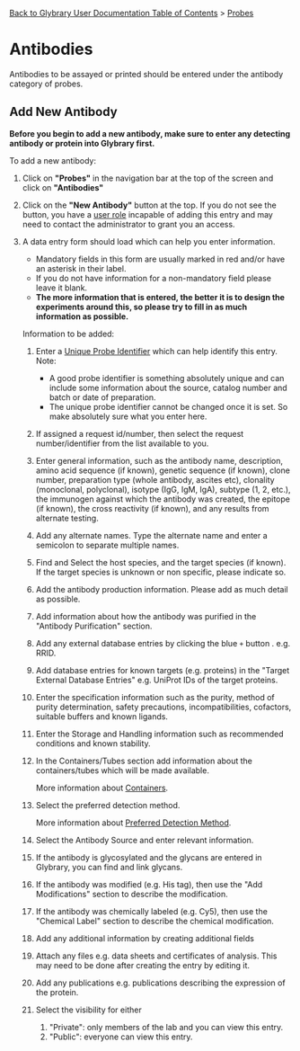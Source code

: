 [Back to Glybrary User Documentation Table of Contents](/user/README.md#table-of-contents) > [Probes](/user/guides/Probes.md)

# Antibodies

Antibodies to be assayed or printed should be entered under the antibody category of probes.

## Add New Antibody

**Before you begin to add a new antibody, make sure to enter any detecting antibody or protein into Glybrary first.**

To add a new antibody:
1. Click on **"Probes"** in the navigation bar at the top of the screen and click on **"Antibodies"**
1. Click on the **"New Antibody"** button at the top. If you do not see the button, 
you have a [user role](/user/guides/UserRoles.md) incapable of adding this entry and may need to contact the administrator to grant you an access.
1. A data entry form should load which can help you enter information.
    - Mandatory fields in this form are usually marked in red and/or have an asterisk in their label.
    - If you do not have information for a non-mandatory field please leave it blank. 
    - **The more information that is entered, the better it is to design the experiments around this, so please try to fill in as much information as possible.**

    Information to be added:
    1. Enter a [Unique Probe Identifier](/user/guides/Probes.md#unique-probe-identifier) which can help identify this entry. Note:
        - A good probe identifier is something absolutely unique and can include some information about the source, catalog number and batch or date of preparation.
        - The unique probe identifier cannot be changed once it is set. So make absolutely sure what you enter here.
    1. If assigned a request id/number, then select the request number/identifier from the list available to you.
    1. Enter general information, such as the antibody name, description, amino acid sequence (if known), genetic sequence (if known), clone number, 
        preparation type (whole antibody, ascites etc), clonality (monoclonal, polyclonal), isotype (IgG, IgM, IgA), subtype (1, 2, etc.),
        the immunogen against which the antibody was created, the epitope (if known), the cross reactivity (if known), and any results from alternate testing.
    1. Add any alternate names. Type the alternate name and enter a semicolon to separate multiple names.
    1. Find and Select the host species, and the target species (if known). If the target species is unknown or non specific, please indicate so.
    1. Add the antibody production information. Please add as much detail as possible.
    1. Add information about how the antibody was purified in the "Antibody Purification" section.
    1. Add any external database entries by clicking the blue `+` button . e.g. RRID. 
    1. Add database entries for known targets (e.g. proteins) in the "Target External Database Entries" e.g. UniProt IDs of the target proteins.
    1. Enter the specification information such as the purity, method of purity determination, safety precautions, incompatibilities, cofactors, suitable buffers and known ligands.
    1. Enter the Storage and Handling information such as recommended conditions and known stability.
    1. In the Containers/Tubes section add information about the containers/tubes which will be made available. 
        
        More information about [Containers](/user/guides/probes/Containers.md).
    1. Select the preferred detection method.
        
        More information about [Preferred Detection Method](/user/guides/probes/PreferredDetectionMethod.md).
    1. Select the Antibody Source and enter relevant information.
    1. If the antibody is glycosylated and the glycans are entered in Glybrary, you can find and link glycans.

    1. If the antibody was modified (e.g. His tag), then use the "Add Modifications" section to describe the modification.
    5. If the antibody was chemically labeled (e.g. Cy5), then use the "Chemical Label" section to describe the chemical modification.
    6. Add any additional information by creating additional fields
    7. Attach any files e.g. data sheets and certificates of analysis. This may need to be done after creating the entry by editing it.
    8. Add any publications e.g. publications describing the expression of the protein.
    9. Select the visibility for either 
        1. "Private": only members of the lab and you can view this entry.
        2. "Public": everyone can view this entry.
